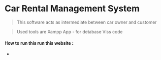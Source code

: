 # Car Rental Management System

> This  software acts as intermediate between car owner and customer

> Used tools are 
> Xampp App - for detabase
> Viss code

#### How to run this run this website :

*
